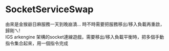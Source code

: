 # SocketServiceSwap
由來是金猴爺日麻服務一天到晚崩潰... 時不時需要把服務移出/移入負載再重啟，歸剛ㄟ! \
IGS arkengine 架構的socket連線遊戲，需要移出/移入負載平衡時，把多個手動指令集合起來，用一個指令完成
